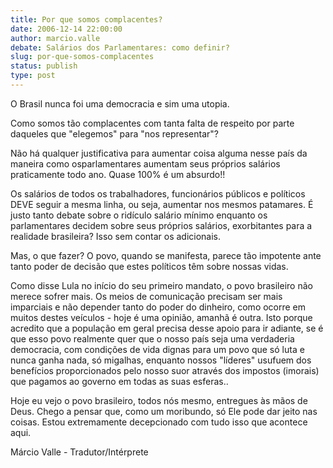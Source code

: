 ```yaml
---
title: Por que somos complacentes?
date: 2006-12-14 22:00:00
author: marcio.valle
debate: Salários dos Parlamentares: como definir?
slug: por-que-somos-complacentes
status: publish 
type: post
---
```


O Brasil nunca foi uma democracia e sim uma utopia.  

Como somos tão complacentes com tanta falta de respeito por parte daqueles que "elegemos" para "nos representar"?  

Não há qualquer justificativa para aumentar coisa alguma nesse país da maneira como osparlamentares aumentam seus próprios salários praticamente todo ano. Quase 100% é um absurdo!!  

Os salários de todos os trabalhadores, funcionários públicos e políticos DEVE seguir a mesma linha, ou seja, aumentar nos mesmos patamares. É justo tanto debate sobre o ridículo salário mínimo enquanto os parlamentares decidem sobre seus próprios salários, exorbitantes para a realidade brasileira? Isso sem contar os adicionais.  

Mas, o que fazer? O povo, quando se manifesta, parece tão impotente ante tanto poder de decisão que estes políticos têm sobre nossas vidas.  

Como disse Lula no início do seu primeiro mandato, o povo brasileiro não merece sofrer mais. Os meios de comunicação precisam ser mais imparciais e não depender tanto do poder do dinheiro, como ocorre em muitos destes veículos - hoje é uma opinião, amanhã é outra. Isto porque acredito que a população em geral precisa desse apoio para ir adiante, se é que esso povo realmente quer que o nosso país seja uma verdaderia democracia, com condições de vida dignas para um povo que só luta e nunca ganha nada, só migalhas, enquanto nossos "líderes" usufuem dos benefícios proporcionados pelo nosso suor através dos impostos (imorais) que pagamos ao governo em todas as suas esferas..  

Hoje eu vejo o povo brasileiro, todos nós mesmo, entregues às mãos de Deus. Chego a pensar que, como um moribundo, só Ele pode dar jeito nas coisas. Estou extremamente decepcionado com tudo isso que acontece aqui.  

Márcio Valle - Tradutor/Intérprete
